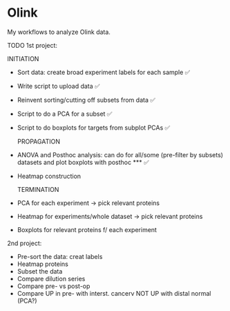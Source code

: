 # Olink
My workflows to analyze Olink data.

TODO
1st project:

  
  INITIATION
- Sort data: create broad experiment labels for each sample ✅
- Write script to upload data ✅
- Reinvent sorting/cutting off subsets from data ✅
- Script to do a PCA for a subset ✅
- Script to do boxplots for targets from subplot PCAs ✅
  
  PROPAGATION
- ANOVA and Posthoc analysis: can do for all/some (pre-filter by subsets) datasets and plot boxplots with posthoc *** ✅
- Heatmap construction
  

   
  TERMINATION
- PCA for each experiment -> pick relevant proteins
- Heatmap for experiments/whole dataset -> pick relevant proteins
- Boxplots for relevant proteins f/ each experiment

  
2nd project:
- Pre-sort the data: creat labels
- Heatmap proteins
- Subset the data
- Compare dilution series
- Compare pre- vs post-op
- Compare UP in pre- with interst. cancerv NOT UP with distal normal (PCA?)
